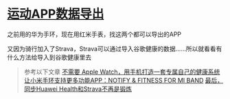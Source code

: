 # [运动APP数据导出](https://github.com/noteMay/blog/issues/21)

之前用的华为手环，现在用红米手表，找这两个都可以导出的APP

又因为骑行加入了Strava，Strava可以通过导入谷歌健康的数据……所以就看看有什么方法给导入到谷歌健康里去

> 参考以下文章
 > [不需要 Apple Watch，用手机打造一套专属自己的健康系统](https://sspai.com/post/28698)
 > [让小米手环支持更多功能APP：NOTIFY & FITNESS FOR MI BAND](https://x1g.la/notify-fitness-for-mi-band.html)
 > [最后，同步Huawei Health和Strava不再是锻炼](https://0xzx.com/2022090406132599844.html)
